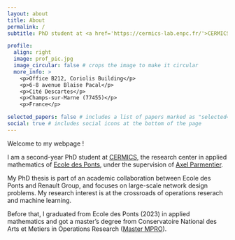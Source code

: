 ```yaml
---
layout: about
title: About
permalink: /
subtitle: PhD student at <a href='https://cermics-lab.enpc.fr/'>CERMICS, Ecole des Ponts</a> (Paris, France)

profile:
  align: right
  image: prof_pic.jpg
  image_circular: false # crops the image to make it circular
  more_info: >
    <p>Office B212, Coriolis Building</p>
    <p>6-8 avenue Blaise Pacal</p>
    <p>Cité Descartes</p>
    <p>Champs-sur-Marne (77455)</p>
    <p>France</p>

selected_papers: false # includes a list of papers marked as "selected={true}"
social: true # includes social icons at the bottom of the page
---
```


<!-- Write your biography here. Tell the world about yourself. Link to your favorite [subreddit](http://reddit.com). You can put a picture in, too. The code is already in, just name your picture `prof_pic.jpg` and put it in the `img/` folder. -->

<!-- Put your address / P.O. box / other info right below your picture. You can also disable any of these elements by editing `profile` property of the YAML header of your `_pages/about.md`. Edit `_bibliography/papers.bib` and Jekyll will render your [publications page](/al-folio/publications/) automatically. -->

<!-- Link to your social media connections, too. This theme is set up to use [Font Awesome icons](https://fontawesome.com/) and [Academicons](https://jpswalsh.github.io/academicons/), like the ones below. Add your Facebook, Twitter, LinkedIn, Google Scholar, or just disable all of them. -->

Welcome to my webpage !

I am a second-year PhD student at [CERMICS](https://cermics-lab.enpc.fr/), the research center in applied mathematics of [Ecole des Ponts](https://ecoledesponts.fr/en), under the supervision of [Axel Parmentier](https://axelparmentier.github.io/). 

My PhD thesis is part of an academic collaboration between Ecole des Ponts and Renault Group, and focuses on large-scale network design problems. My research interest is at the crossroads of operations reserach and machine learning.

Before that, I graduated from Ecole des Ponts (2023) in applied mathematics and got a master’s degree from Conservatoire National des Arts et Metiers in Operations Research ([Master MPRO](https://uma.ensta-paris.fr/mpro/)).
